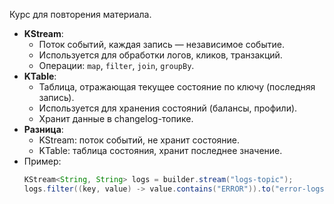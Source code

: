 Курс для повторения материала.

- **KStream**:
    - Поток событий, каждая запись — независимое событие.
    - Используется для обработки логов, кликов, транзакций.
    - Операции: `map`, `filter`, `join`, `groupBy`.
- **KTable**:
    - Таблица, отражающая текущее состояние по ключу (последняя запись).
    - Используется для хранения состояний (балансы, профили).
    - Хранит данные в changelog-топике.
- **Разница**:
    - KStream: поток событий, не хранит состояние.
    - KTable: таблица состояния, хранит последнее значение.
- Пример:
  ```java
  KStream<String, String> logs = builder.stream("logs-topic");
  logs.filter((key, value) -> value.contains("ERROR")).to("error-logs-topic");
